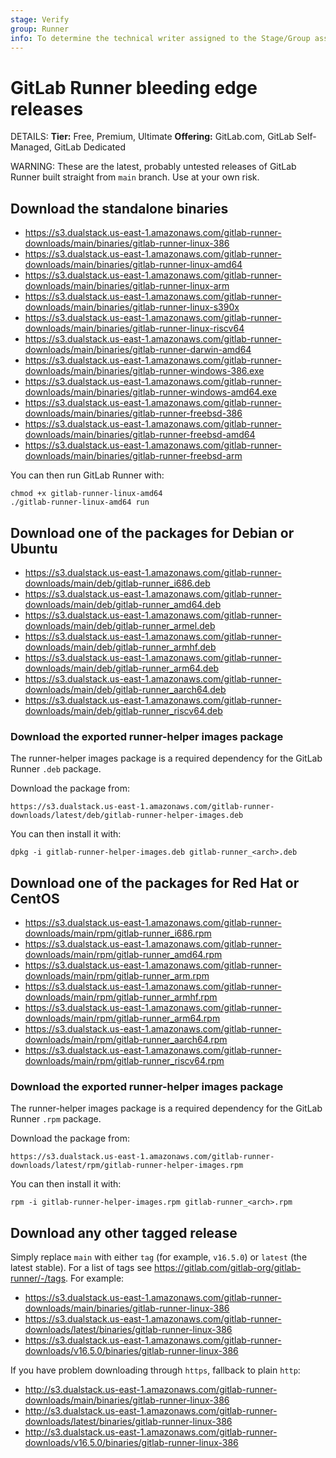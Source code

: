 ```yaml
---
stage: Verify
group: Runner
info: To determine the technical writer assigned to the Stage/Group associated with this page, see https://handbook.gitlab.com/handbook/product/ux/technical-writing/#assignments
---
```


# GitLab Runner bleeding edge releases

DETAILS:
**Tier:** Free, Premium, Ultimate
**Offering:** GitLab.com, GitLab Self-Managed, GitLab Dedicated

WARNING:
These are the latest, probably untested releases of GitLab Runner built straight
from `main` branch. Use at your own risk.

## Download the standalone binaries

- <https://s3.dualstack.us-east-1.amazonaws.com/gitlab-runner-downloads/main/binaries/gitlab-runner-linux-386>
- <https://s3.dualstack.us-east-1.amazonaws.com/gitlab-runner-downloads/main/binaries/gitlab-runner-linux-amd64>
- <https://s3.dualstack.us-east-1.amazonaws.com/gitlab-runner-downloads/main/binaries/gitlab-runner-linux-arm>
- <https://s3.dualstack.us-east-1.amazonaws.com/gitlab-runner-downloads/main/binaries/gitlab-runner-linux-s390x>
- <https://s3.dualstack.us-east-1.amazonaws.com/gitlab-runner-downloads/main/binaries/gitlab-runner-linux-riscv64>
- <https://s3.dualstack.us-east-1.amazonaws.com/gitlab-runner-downloads/main/binaries/gitlab-runner-darwin-amd64>
- <https://s3.dualstack.us-east-1.amazonaws.com/gitlab-runner-downloads/main/binaries/gitlab-runner-windows-386.exe>
- <https://s3.dualstack.us-east-1.amazonaws.com/gitlab-runner-downloads/main/binaries/gitlab-runner-windows-amd64.exe>
- <https://s3.dualstack.us-east-1.amazonaws.com/gitlab-runner-downloads/main/binaries/gitlab-runner-freebsd-386>
- <https://s3.dualstack.us-east-1.amazonaws.com/gitlab-runner-downloads/main/binaries/gitlab-runner-freebsd-amd64>
- <https://s3.dualstack.us-east-1.amazonaws.com/gitlab-runner-downloads/main/binaries/gitlab-runner-freebsd-arm>

You can then run GitLab Runner with:

```shell
chmod +x gitlab-runner-linux-amd64
./gitlab-runner-linux-amd64 run
```

## Download one of the packages for Debian or Ubuntu

- <https://s3.dualstack.us-east-1.amazonaws.com/gitlab-runner-downloads/main/deb/gitlab-runner_i686.deb>
- <https://s3.dualstack.us-east-1.amazonaws.com/gitlab-runner-downloads/main/deb/gitlab-runner_amd64.deb>
- <https://s3.dualstack.us-east-1.amazonaws.com/gitlab-runner-downloads/main/deb/gitlab-runner_armel.deb>
- <https://s3.dualstack.us-east-1.amazonaws.com/gitlab-runner-downloads/main/deb/gitlab-runner_armhf.deb>
- <https://s3.dualstack.us-east-1.amazonaws.com/gitlab-runner-downloads/main/deb/gitlab-runner_arm64.deb>
- <https://s3.dualstack.us-east-1.amazonaws.com/gitlab-runner-downloads/main/deb/gitlab-runner_aarch64.deb>
- <https://s3.dualstack.us-east-1.amazonaws.com/gitlab-runner-downloads/main/deb/gitlab-runner_riscv64.deb>

### Download the exported runner-helper images package

The runner-helper images package is a required dependency for the GitLab Runner `.deb` package.

Download the package from:

```plaintext
https://s3.dualstack.us-east-1.amazonaws.com/gitlab-runner-downloads/latest/deb/gitlab-runner-helper-images.deb
```

You can then install it with:

```shell
dpkg -i gitlab-runner-helper-images.deb gitlab-runner_<arch>.deb
```

## Download one of the packages for Red Hat or CentOS

- <https://s3.dualstack.us-east-1.amazonaws.com/gitlab-runner-downloads/main/rpm/gitlab-runner_i686.rpm>
- <https://s3.dualstack.us-east-1.amazonaws.com/gitlab-runner-downloads/main/rpm/gitlab-runner_amd64.rpm>
- <https://s3.dualstack.us-east-1.amazonaws.com/gitlab-runner-downloads/main/rpm/gitlab-runner_arm.rpm>
- <https://s3.dualstack.us-east-1.amazonaws.com/gitlab-runner-downloads/main/rpm/gitlab-runner_armhf.rpm>
- <https://s3.dualstack.us-east-1.amazonaws.com/gitlab-runner-downloads/main/rpm/gitlab-runner_arm64.rpm>
- <https://s3.dualstack.us-east-1.amazonaws.com/gitlab-runner-downloads/main/rpm/gitlab-runner_aarch64.rpm>
- <https://s3.dualstack.us-east-1.amazonaws.com/gitlab-runner-downloads/main/rpm/gitlab-runner_riscv64.rpm>

### Download the exported runner-helper images package

The runner-helper images package is a required dependency for the GitLab Runner `.rpm` package.

Download the package from:

```plaintext
https://s3.dualstack.us-east-1.amazonaws.com/gitlab-runner-downloads/latest/rpm/gitlab-runner-helper-images.rpm
```

You can then install it with:

```shell
rpm -i gitlab-runner-helper-images.rpm gitlab-runner_<arch>.rpm
```

## Download any other tagged release

Simply replace `main` with either `tag` (for example, `v16.5.0`) or `latest` (the latest
stable). For a list of tags see <https://gitlab.com/gitlab-org/gitlab-runner/-/tags>.
For example:

- <https://s3.dualstack.us-east-1.amazonaws.com/gitlab-runner-downloads/main/binaries/gitlab-runner-linux-386>
- <https://s3.dualstack.us-east-1.amazonaws.com/gitlab-runner-downloads/latest/binaries/gitlab-runner-linux-386>
- <https://s3.dualstack.us-east-1.amazonaws.com/gitlab-runner-downloads/v16.5.0/binaries/gitlab-runner-linux-386>

If you have problem downloading through `https`, fallback to plain `http`:

- <http://s3.dualstack.us-east-1.amazonaws.com/gitlab-runner-downloads/main/binaries/gitlab-runner-linux-386>
- <http://s3.dualstack.us-east-1.amazonaws.com/gitlab-runner-downloads/latest/binaries/gitlab-runner-linux-386>
- <http://s3.dualstack.us-east-1.amazonaws.com/gitlab-runner-downloads/v16.5.0/binaries/gitlab-runner-linux-386>
